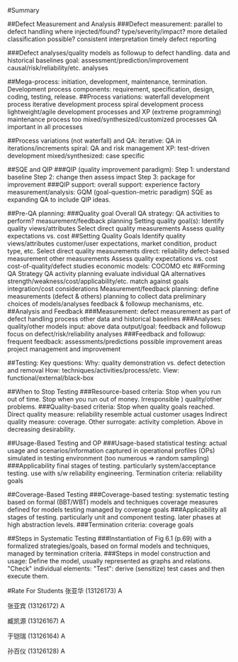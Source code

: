 #Summary

##Defect Measurement and Analysis
###Defect measurement:
		parallel to defect handling
		where injected/found?
		type/severity/impact?
		more detailed classification possible?
		consistent interpretation
		timely defect reporting

###Defect analyses/quality models
		as followup to defect handling.
		data and historical baselines
		goal: assessment/prediction/improvement
		causal/risk/reliability/etc. analyses

##Mega-process:
	initiation, development, maintenance, termination.
	Development process components:
	requirement, specification, design, coding, testing, release.
##Process variations:
	waterfall development process
	iterative development process
	spiral development process
	lightweight/agile development processes and XP (extreme programming)
	maintenance process too
	mixed/synthesized/customized processes
	QA important in all processes

##Process variations (not waterfall) and QA:
	iterative: QA in iterations/increments
	spiral: QA and risk management
	XP: test-driven development
	mixed/synthesized: case specific

##SQE and QIP
###QIP (quality improvement paradigm):
	Step 1: understand baseline
	Step 2: change then assess impact
	Step 3: package for improvement
###QIP support:
	overall support: experience factory
	measurement/analysis: GQM (goal-question-metric paradigm)
	SQE as expanding QA to include QIP ideas.

##Pre-QA planning:
###Quality goal
	Overall QA strategy:
	QA activities to perform?
	measurement/feedback planning
	Setting quality goal(s):
	Identify quality views/attributes
	Select direct quality measurements
	Assess quality expectations vs. cost
##Setting Quality Goals
	Identify quality views/attributes
	customer/user expectations,
	market condition,
	product type, etc.
	Select direct quality measurements
	direct: reliability
	defect-based measurement
	other measurements
	Assess quality expectations vs. cost
	cost-of-quality/defect studies
	economic models: COCOMO etc
##Forming QA Strategy
	QA activity planning
	evaluate individual QA alternatives
	strength/weakness/cost/applicability/etc.
	match against goals
	integration/cost considerations
	Measurement/feedback planning:
	define measurements (defect & others)
	planning to collect data
	preliminary choices of models/analyses
	feedback & followup mechanisms, etc.
##Analysis and Feedback
###Measurement:
		defect measurement as part of defect handling process
		other data and historical baselines
###Analyses: quality/other models
		input: above data
		output/goal: feedback and followup
		focus on defect/risk/reliability analyses
###Feedback and followup:
		frequent feedback: assessments/predictions
		possible improvement areas
		project management and improvement
		
##Testing: Key questions:
Why: quality demonstration vs. defect detection and removal
How: techniques/activities/process/etc.
View: functional/external/black-box

##When to Stop Testing
###Resource-based criteria:
		Stop when you run out of time.
		Stop when you run out of money.
		Irresponsible ) quality/other problems.
###Quality-based criteria:
		Stop when quality goals reached.
		Direct quality measure: reliability
			resemble actual customer usages
	Indirect quality measure: coverage.
	Other surrogate: activity completion.
	Above in decreasing desirability.

##Usage-Based Testing and OP
###Usage-based statistical testing:
		actual usage and scenarios/information
		captured in operational profiles (OPs)
		simulated in testing environment
		(too numerous => random sampling)
###Applicability
		final stages of testing.
		particularly system/acceptance testing.
		use with s/w reliability engineering.
	Termination criteria: reliability goals

##Coverage-Based Testing
###Coverage-based testing:
		systematic testing based on formal (BBT/WBT) models and techniques
		coverage measures defined for models
		testing managed by coverage goals
###Applicability
		all stages of testing.
		particularly unit and component testing.
		later phases at high abstraction levels.
###Termination criteria: coverage goals

##Steps in Systematic Testing
###Instantiation of Fig 6.1 (p.69)
		with a formalized strategies/goals,
		based on formal models and techniques,
		managed by termination criteria.
###Steps in model construction and usage:
		Define the model, usually represented as graphs and relations.
		"Check" individual elements:
		"Test": derive (sensitize) test cases and then execute them.

#Rate For Students
张亚华 (13126173) A

张亚宾 (13126172) A

臧凯源 (13126167) A

于铠瑞 (13126164) A

孙百仪 (13126128) A
